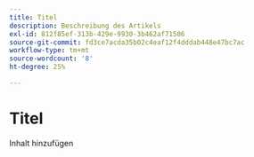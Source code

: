 ```yaml
---
title: Titel
description: Beschreibung des Artikels
exl-id: 812f85ef-313b-429e-9930-3b462af71506
source-git-commit: fd3ce7acda35b02c4eaf12f4dddab448e47bc7ac
workflow-type: tm+mt
source-wordcount: '8'
ht-degree: 25%

---
```


# Titel

Inhalt hinzufügen
